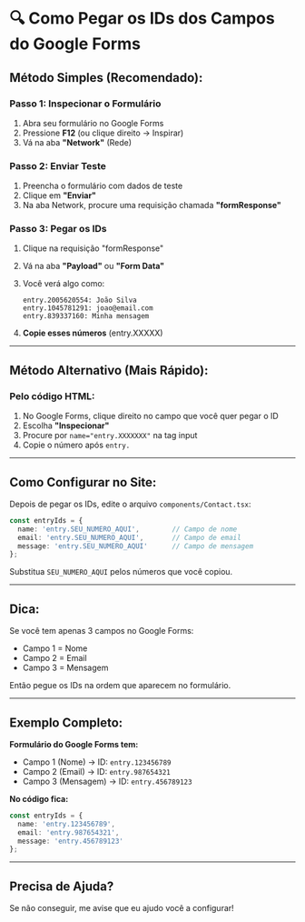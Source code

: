 # 🔍 Como Pegar os IDs dos Campos do Google Forms

## Método Simples (Recomendado):

### Passo 1: Inspecionar o Formulário
1. Abra seu formulário no Google Forms
2. Pressione **F12** (ou clique direito → Inspirar)
3. Vá na aba **"Network"** (Rede)

### Passo 2: Enviar Teste
1. Preencha o formulário com dados de teste
2. Clique em **"Enviar"**
3. Na aba Network, procure uma requisição chamada **"formResponse"**

### Passo 3: Pegar os IDs
1. Clique na requisição "formResponse"
2. Vá na aba **"Payload"** ou **"Form Data"**
3. Você verá algo como:
   ```
   entry.2005620554: João Silva
   entry.1045781291: joao@email.com
   entry.839337160: Minha mensagem
   ```

4. **Copie esses números** (entry.XXXXX)

---

## Método Alternativo (Mais Rápido):

### Pelo código HTML:

1. No Google Forms, clique direito no campo que você quer pegar o ID
2. Escolha **"Inspecionar"**
3. Procure por `name="entry.XXXXXXX"` na tag input
4. Copie o número após `entry.`

---

## Como Configurar no Site:

Depois de pegar os IDs, edite o arquivo `components/Contact.tsx`:

```typescript
const entryIds = {
  name: 'entry.SEU_NUMERO_AQUI',        // Campo de nome
  email: 'entry.SEU_NUMERO_AQUI',       // Campo de email
  message: 'entry.SEU_NUMERO_AQUI'      // Campo de mensagem
};
```

Substitua `SEU_NUMERO_AQUI` pelos números que você copiou.

---

## Dica:

Se você tem apenas 3 campos no Google Forms:
- Campo 1 = Nome
- Campo 2 = Email
- Campo 3 = Mensagem

Então pegue os IDs na ordem que aparecem no formulário.

---

## Exemplo Completo:

**Formulário do Google Forms tem:**
- Campo 1 (Nome) → ID: `entry.123456789`
- Campo 2 (Email) → ID: `entry.987654321`
- Campo 3 (Mensagem) → ID: `entry.456789123`

**No código fica:**
```typescript
const entryIds = {
  name: 'entry.123456789',
  email: 'entry.987654321',
  message: 'entry.456789123'
};
```

---

## Precisa de Ajuda?

Se não conseguir, me avise que eu ajudo você a configurar!
